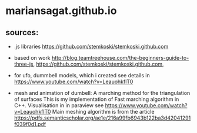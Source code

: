 # mariansagat.github.io

## sources:
* .js libraries  <https://github.com/stemkoski/stemkoski.github.com>
* based on work <http://blog.teamtreehouse.com/the-beginners-guide-to-three-js>, <https://github.com/stemkoski/stemkoski.github.com>,


* for ufo, dummbell models, which i created see details in https://www.youtube.com/watch?v=LeauohkflT0
* mesh and animation of dumbell:
A marching method for the triangulation of surfaces
This is my implementation of Fast marching algorithm in C++. Visualisation in in paraview see https://www.youtube.com/watch?v=LeauohkflT0
Main meshing algorithm is from the article https://pdfs.semanticscholar.org/ae1e/216a99fb6943b122ba3d42041291f039f0d1.pdf
